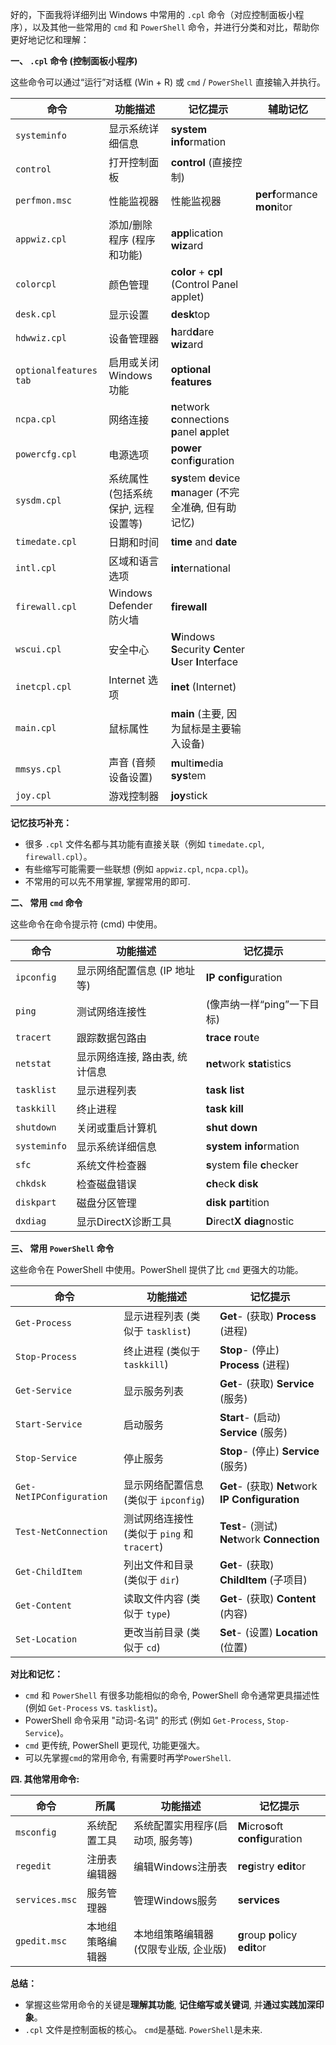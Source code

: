 好的，下面我将详细列出 Windows 中常用的 `.cpl` 命令（对应控制面板小程序），以及其他一些常用的 `cmd` 和 `PowerShell` 命令，并进行分类和对比，帮助你更好地记忆和理解：

**一、 `.cpl` 命令 (控制面板小程序)**

这些命令可以通过“运行”对话框 (Win + R) 或 `cmd` / `PowerShell` 直接输入并执行。

| 命令                     | 功能描述                 | 记忆提示                                                       | 辅助记忆                        |
| ---------------------- | -------------------- | ---------------------------------------------------------- | --------------------------- |
| `systeminfo`           | 显示系统详细信息             | **system** **info**rmation                                 |                             |
| `control`              | 打开控制面板               | **control** (直接控制)                                         |                             |
| `perfmon.msc`          | 性能监视器                | 性能监视器                                                      | **perf**ormance **mon**itor |
| `appwiz.cpl`           | 添加/删除程序 (程序和功能)      | **app**lication **wiz**ard                                 |                             |
| `colorcpl`             | 颜色管理                 | **color** + **cpl** (Control Panel applet)                 |                             |
| `desk.cpl`             | 显示设置                 | **desk**top                                                |                             |
| `hdwwiz.cpl`           | 设备管理器                | **h**ard**d**are **wiz**ard                                |                             |
| `optionalfeatures tab` | 启用或关闭Windows功能       | **optional features**                                      |                             |
| `ncpa.cpl`             | 网络连接                 | **n**etwork **c**onnections **p**anel **a**pplet           |                             |
| `powercfg.cpl`         | 电源选项                 | **power** **c**on**f**i**g**uration                        |                             |
| `sysdm.cpl`            | 系统属性 (包括系统保护, 远程设置等) | **sys**tem **d**evice **m**anager (不完全准确, 但有助记忆)           |                             |
| `timedate.cpl`         | 日期和时间                | **time** and **date**                                      |                             |
| `intl.cpl`             | 区域和语言选项              | **int**ernational                                          |                             |
| `firewall.cpl`         | Windows Defender 防火墙 | **firewall**                                               |                             |
| `wscui.cpl`            | 安全中心                 | **W**indows **S**ecurity **C**enter **U**ser **I**nterface |                             |
| `inetcpl.cpl`          | Internet 选项          | **inet** (Internet)                                        |                             |
| `main.cpl`             | 鼠标属性                 | **main** (主要, 因为鼠标是主要输入设备)                                 |                             |
| `mmsys.cpl`            | 声音 (音频设备设置)          | **m**ulti**m**edia **sys**tem                              |                             |
| `joy.cpl`              | 游戏控制器                | **joy**stick                                               |                             |

**记忆技巧补充：**

*  很多 `.cpl` 文件名都与其功能有直接关联（例如 `timedate.cpl`, `firewall.cpl`）。
*  有些缩写可能需要一些联想 (例如 `appwiz.cpl`, `ncpa.cpl`)。
*  不常用的可以先不用掌握, 掌握常用的即可.

**二、 常用 `cmd` 命令**

这些命令在命令提示符 (cmd) 中使用。

| 命令        | 功能描述                     | 记忆提示                                       |
| ----------- | ---------------------------- | ---------------------------------------------- |
| `ipconfig`  | 显示网络配置信息 (IP 地址等) | **IP** **config**uration                         |
| `ping`      | 测试网络连接性               | (像声纳一样“ping”一下目标)                    |
| `tracert`   | 跟踪数据包路由               | **trace** **r**ou**t**e                         |
| `netstat`   | 显示网络连接, 路由表, 统计信息 | **net**work **stat**istics                       |
| `tasklist`  | 显示进程列表                 | **task** **list**                                |
| `taskkill`  | 终止进程                     | **task** **kill**                                |
| `shutdown`  | 关闭或重启计算机             | **shut down**                                  |
| `systeminfo` | 显示系统详细信息              | **system** **info**rmation                      |
| `sfc`       | 系统文件检查器              | **s**ystem **f**ile **c**hecker                  |
| `chkdsk`     | 检查磁盘错误                 | **ch**ec**k** **d**i**sk**                        |
| `diskpart`   | 磁盘分区管理                 | **disk** **part**ition                          |
| `dxdiag`   |  显示DirectX诊断工具          |   **D**irect**X** **diag**nostic                 |


**三、 常用 `PowerShell` 命令**

这些命令在 PowerShell 中使用。PowerShell 提供了比 `cmd` 更强大的功能。

| 命令                  | 功能描述                               | 记忆提示                                               |
| --------------------- | ------------------------------------------ | ------------------------------------------------------ |
| `Get-Process`         | 显示进程列表 (类似于 `tasklist`)           | **Get**- (获取) **Process** (进程)                   |
| `Stop-Process`        | 终止进程 (类似于 `taskkill`)           | **Stop**- (停止) **Process** (进程)                  |
| `Get-Service`         | 显示服务列表                             | **Get**- (获取) **Service** (服务)                   |
| `Start-Service`       | 启动服务                                 | **Start**- (启动) **Service** (服务)                  |
| `Stop-Service`        | 停止服务                                 | **Stop**- (停止) **Service** (服务)                  |
| `Get-NetIPConfiguration` | 显示网络配置信息 (类似于 `ipconfig`)       | **Get**- (获取) **Net**work **IP** **Configuration** |
| `Test-NetConnection`  | 测试网络连接性 (类似于 `ping` 和 `tracert`) | **Test**- (测试) **Net**work **Connection**          |
| `Get-ChildItem`       | 列出文件和目录 (类似于 `dir`)            | **Get**- (获取) **ChildItem** (子项目)                 |
| `Get-Content`         | 读取文件内容 (类似于 `type`)              | **Get**- (获取) **Content** (内容)                    |
| `Set-Location`        | 更改当前目录 (类似于 `cd`)                | **Set**- (设置) **Location** (位置)                   |

**对比和记忆：**

*   `cmd` 和 `PowerShell` 有很多功能相似的命令, PowerShell 命令通常更具描述性 (例如 `Get-Process` vs. `tasklist`)。
*   PowerShell 命令采用 "动词-名词" 的形式 (例如 `Get-Process`, `Stop-Service`)。
*   `cmd` 更传统, PowerShell 更现代, 功能更强大。
*   可以先掌握`cmd`的常用命令, 有需要时再学`PowerShell`.

**四. 其他常用命令:**

| 命令             | 所属       | 功能描述                  | 记忆提示                                |
| -------------- | -------- | --------------------- | ----------------------------------- |
| `msconfig`     | 系统配置工具   | 系统配置实用程序(启动项, 服务等)    | **M**icro**s**oft **config**uration |
| `regedit`      | 注册表编辑器   | 编辑Windows注册表          | **reg**istry **edit**or             |
| `services.msc` | 服务管理器    | 管理Windows服务           | **services**                        |
| `gpedit.msc`   | 本地组策略编辑器 | 本地组策略编辑器 (仅限专业版, 企业版) | **g**roup **p**olicy **edit**or     |

**总结：**

*   掌握这些常用命令的关键是**理解其功能**, **记住缩写或关键词**, 并**通过实践加深印象**。
*   `.cpl` 文件是控制面板的核心。 `cmd`是基础. `PowerShell`是未来.
